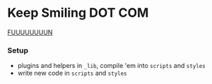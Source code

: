# Keep Smiling DOT COM
[FUUUUUUUUN](http://jheftmann.github.io/keep-smiling-web)

### Setup
- plugins and helpers in `_lib`, compile 'em into `scripts` and `styles`
- write new code in `scripts` and `styles`
